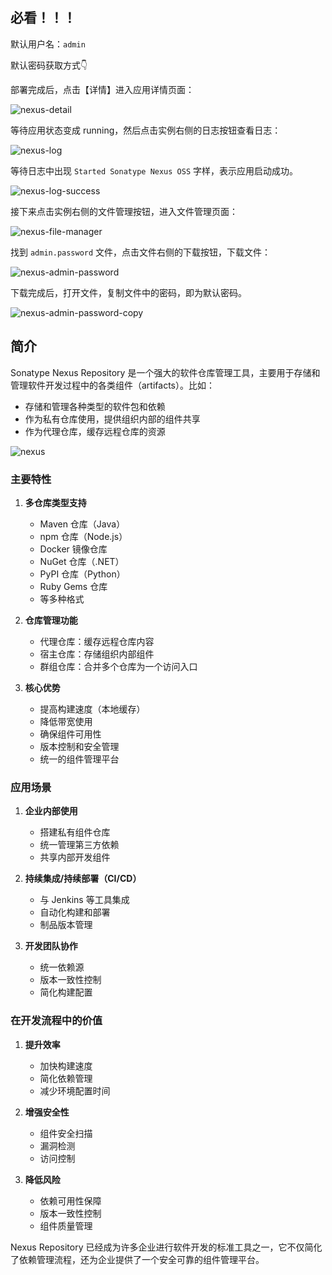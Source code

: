 ## 必看！！！

默认用户名：`admin`

默认密码获取方式👇

部署完成后，点击【详情】进入应用详情页面：

![nexus-detail](images/nexus-detail.png)

等待应用状态变成 running，然后点击实例右侧的日志按钮查看日志：

![nexus-log](images/nexus-log.png)

等待日志中出现 `Started Sonatype Nexus OSS` 字样，表示应用启动成功。

![nexus-log-success](images/nexus-log-success.png)

接下来点击实例右侧的文件管理按钮，进入文件管理页面：

![nexus-file-manager](images/nexus-file-manager.png)

找到 `admin.password` 文件，点击文件右侧的下载按钮，下载文件：

![nexus-admin-password](images/nexus-admin-password.png)

下载完成后，打开文件，复制文件中的密码，即为默认密码。

![nexus-admin-password-copy](images/nexus-admin-password-copy.png)

## 简介

Sonatype Nexus Repository 是一个强大的软件仓库管理工具，主要用于存储和管理软件开发过程中的各类组件（artifacts）。比如：

- 存储和管理各种类型的软件包和依赖
- 作为私有仓库使用，提供组织内部的组件共享
- 作为代理仓库，缓存远程仓库的资源

![nexus](images/nexus.png)

### 主要特性

1. **多仓库类型支持**
   - Maven 仓库（Java）
   - npm 仓库（Node.js）
   - Docker 镜像仓库
   - NuGet 仓库（.NET）
   - PyPI 仓库（Python）
   - Ruby Gems 仓库
   - 等多种格式

2. **仓库管理功能**
   - 代理仓库：缓存远程仓库内容
   - 宿主仓库：存储组织内部组件
   - 群组仓库：合并多个仓库为一个访问入口

3. **核心优势**
   - 提高构建速度（本地缓存）
   - 降低带宽使用
   - 确保组件可用性
   - 版本控制和安全管理
   - 统一的组件管理平台

### 应用场景

1. **企业内部使用**
   - 搭建私有组件仓库
   - 统一管理第三方依赖
   - 共享内部开发组件

2. **持续集成/持续部署（CI/CD）**
   - 与 Jenkins 等工具集成
   - 自动化构建和部署
   - 制品版本管理

3. **开发团队协作**
   - 统一依赖源
   - 版本一致性控制
   - 简化构建配置

### 在开发流程中的价值

1. **提升效率**
   - 加快构建速度
   - 简化依赖管理
   - 减少环境配置时间

2. **增强安全性**
   - 组件安全扫描
   - 漏洞检测
   - 访问控制

3. **降低风险**
   - 依赖可用性保障
   - 版本一致性控制
   - 组件质量管理

Nexus Repository 已经成为许多企业进行软件开发的标准工具之一，它不仅简化了依赖管理流程，还为企业提供了一个安全可靠的组件管理平台。
